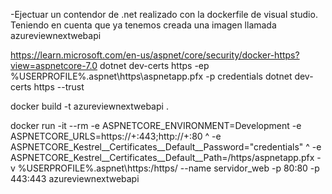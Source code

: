 -Ejectuar un contendor de .net realizado con la dockerfile de visual studio.
Teniendo en cuenta que ya tenemos creada una imagen llamada azureviewnextwebapi

https://learn.microsoft.com/en-us/aspnet/core/security/docker-https?view=aspnetcore-7.0
dotnet dev-certs https -ep %USERPROFILE%\.aspnet\https\aspnetapp.pfx -p credentials
dotnet dev-certs https --trust

docker build -t azureviewnextwebapi .

docker run -it --rm -e ASPNETCORE_ENVIRONMENT=Development -e ASPNETCORE_URLS=https://+:443;http://+:80 ^
-e ASPNETCORE_Kestrel__Certificates__Default__Password="credentials" ^
-e ASPNETCORE_Kestrel__Certificates__Default__Path=/https/aspnetapp.pfx -v %USERPROFILE%\.aspnet\https:/https/ --name servidor_web -p 80:80 -p 443:443 azureviewnextwebapi 
